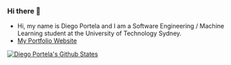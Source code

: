 ### Hi there 👋

- Hi, my name is Diego Portela and I am a Software Engineering / Machine Learning student at the University of Technology Sydney.
- [My Portfolio Website]()

[![Diego Portela's Github States](https://github-readme-stats.vercel.app/api?username=diegoportela99&show_icons=true&theme=dracula&count_private=true)](https://github.com/diegoportela99/github-readme-stats)
